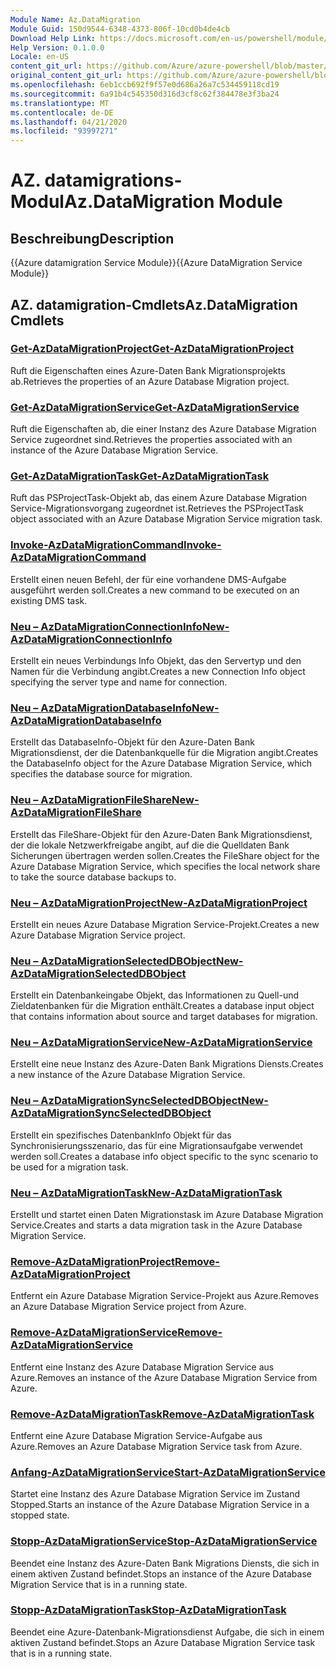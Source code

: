 ```yaml
---
Module Name: Az.DataMigration
Module Guid: 150d9544-6348-4373-806f-10cd0b4de4cb
Download Help Link: https://docs.microsoft.com/en-us/powershell/module/az.datamigration
Help Version: 0.1.0.0
Locale: en-US
content_git_url: https://github.com/Azure/azure-powershell/blob/master/src/DataMigration/DataMigration/help/Az.DataMigration.md
original_content_git_url: https://github.com/Azure/azure-powershell/blob/master/src/DataMigration/DataMigration/help/Az.DataMigration.md
ms.openlocfilehash: 6eb1ccb692f9f57e0d686a26a7c534459118cd19
ms.sourcegitcommit: 6a91b4c545350d316d3cf8c62f384478e3f3ba24
ms.translationtype: MT
ms.contentlocale: de-DE
ms.lasthandoff: 04/21/2020
ms.locfileid: "93997271"
---
```

# <span data-ttu-id="2bf52-101">AZ. datamigrations-Modul</span><span class="sxs-lookup"><span data-stu-id="2bf52-101">Az.DataMigration Module</span></span>
## <span data-ttu-id="2bf52-102">Beschreibung</span><span class="sxs-lookup"><span data-stu-id="2bf52-102">Description</span></span>
<span data-ttu-id="2bf52-103">{{Azure datamigration Service Module}}</span><span class="sxs-lookup"><span data-stu-id="2bf52-103">{{Azure DataMigration Service Module}}</span></span>

## <span data-ttu-id="2bf52-104">AZ. datamigration-Cmdlets</span><span class="sxs-lookup"><span data-stu-id="2bf52-104">Az.DataMigration Cmdlets</span></span>
### [<span data-ttu-id="2bf52-105">Get-AzDataMigrationProject</span><span class="sxs-lookup"><span data-stu-id="2bf52-105">Get-AzDataMigrationProject</span></span>](Get-AzDataMigrationProject.md)
<span data-ttu-id="2bf52-106">Ruft die Eigenschaften eines Azure-Daten Bank Migrationsprojekts ab.</span><span class="sxs-lookup"><span data-stu-id="2bf52-106">Retrieves the properties of an Azure Database Migration project.</span></span>

### [<span data-ttu-id="2bf52-107">Get-AzDataMigrationService</span><span class="sxs-lookup"><span data-stu-id="2bf52-107">Get-AzDataMigrationService</span></span>](Get-AzDataMigrationService.md)
<span data-ttu-id="2bf52-108">Ruft die Eigenschaften ab, die einer Instanz des Azure Database Migration Service zugeordnet sind.</span><span class="sxs-lookup"><span data-stu-id="2bf52-108">Retrieves the properties associated with an instance of the Azure Database Migration Service.</span></span> 

### [<span data-ttu-id="2bf52-109">Get-AzDataMigrationTask</span><span class="sxs-lookup"><span data-stu-id="2bf52-109">Get-AzDataMigrationTask</span></span>](Get-AzDataMigrationTask.md)
<span data-ttu-id="2bf52-110">Ruft das PSProjectTask-Objekt ab, das einem Azure Database Migration Service-Migrationsvorgang zugeordnet ist.</span><span class="sxs-lookup"><span data-stu-id="2bf52-110">Retrieves the PSProjectTask object associated with an Azure Database Migration Service migration task.</span></span>

### [<span data-ttu-id="2bf52-111">Invoke-AzDataMigrationCommand</span><span class="sxs-lookup"><span data-stu-id="2bf52-111">Invoke-AzDataMigrationCommand</span></span>](Invoke-AzDataMigrationCommand.md)
<span data-ttu-id="2bf52-112">Erstellt einen neuen Befehl, der für eine vorhandene DMS-Aufgabe ausgeführt werden soll.</span><span class="sxs-lookup"><span data-stu-id="2bf52-112">Creates a new command to be executed on an existing DMS task.</span></span>

### [<span data-ttu-id="2bf52-113">Neu – AzDataMigrationConnectionInfo</span><span class="sxs-lookup"><span data-stu-id="2bf52-113">New-AzDataMigrationConnectionInfo</span></span>](New-AzDataMigrationConnectionInfo.md)
<span data-ttu-id="2bf52-114">Erstellt ein neues Verbindungs Info Objekt, das den Servertyp und den Namen für die Verbindung angibt.</span><span class="sxs-lookup"><span data-stu-id="2bf52-114">Creates a new Connection Info object specifying the server type and name for connection.</span></span>

### [<span data-ttu-id="2bf52-115">Neu – AzDataMigrationDatabaseInfo</span><span class="sxs-lookup"><span data-stu-id="2bf52-115">New-AzDataMigrationDatabaseInfo</span></span>](New-AzDataMigrationDatabaseInfo.md)
<span data-ttu-id="2bf52-116">Erstellt das DatabaseInfo-Objekt für den Azure-Daten Bank Migrationsdienst, der die Datenbankquelle für die Migration angibt.</span><span class="sxs-lookup"><span data-stu-id="2bf52-116">Creates the DatabaseInfo object for the Azure Database Migration Service, which specifies the database source for migration.</span></span>

### [<span data-ttu-id="2bf52-117">Neu – AzDataMigrationFileShare</span><span class="sxs-lookup"><span data-stu-id="2bf52-117">New-AzDataMigrationFileShare</span></span>](New-AzDataMigrationFileShare.md)
<span data-ttu-id="2bf52-118">Erstellt das FileShare-Objekt für den Azure-Daten Bank Migrationsdienst, der die lokale Netzwerkfreigabe angibt, auf die die Quelldaten Bank Sicherungen übertragen werden sollen.</span><span class="sxs-lookup"><span data-stu-id="2bf52-118">Creates the FileShare object for the Azure Database Migration Service, which specifies the local network share to take the source database backups to.</span></span>

### [<span data-ttu-id="2bf52-119">Neu – AzDataMigrationProject</span><span class="sxs-lookup"><span data-stu-id="2bf52-119">New-AzDataMigrationProject</span></span>](New-AzDataMigrationProject.md)
<span data-ttu-id="2bf52-120">Erstellt ein neues Azure Database Migration Service-Projekt.</span><span class="sxs-lookup"><span data-stu-id="2bf52-120">Creates a new Azure Database Migration Service project.</span></span>

### [<span data-ttu-id="2bf52-121">Neu – AzDataMigrationSelectedDBObject</span><span class="sxs-lookup"><span data-stu-id="2bf52-121">New-AzDataMigrationSelectedDBObject</span></span>](New-AzDataMigrationSelectedDBObject.md)
<span data-ttu-id="2bf52-122">Erstellt ein Datenbankeingabe Objekt, das Informationen zu Quell-und Zieldatenbanken für die Migration enthält.</span><span class="sxs-lookup"><span data-stu-id="2bf52-122">Creates a database input object that contains information about source and target databases for migration.</span></span>

### [<span data-ttu-id="2bf52-123">Neu – AzDataMigrationService</span><span class="sxs-lookup"><span data-stu-id="2bf52-123">New-AzDataMigrationService</span></span>](New-AzDataMigrationService.md)
<span data-ttu-id="2bf52-124">Erstellt eine neue Instanz des Azure-Daten Bank Migrations Diensts.</span><span class="sxs-lookup"><span data-stu-id="2bf52-124">Creates a new instance of the Azure Database Migration Service.</span></span>

### [<span data-ttu-id="2bf52-125">Neu – AzDataMigrationSyncSelectedDBObject</span><span class="sxs-lookup"><span data-stu-id="2bf52-125">New-AzDataMigrationSyncSelectedDBObject</span></span>](New-AzDataMigrationSyncSelectedDBObject.md)
<span data-ttu-id="2bf52-126">Erstellt ein spezifisches DatenbankInfo Objekt für das Synchronisierungsszenario, das für eine Migrationsaufgabe verwendet werden soll.</span><span class="sxs-lookup"><span data-stu-id="2bf52-126">Creates a database info object specific to the sync scenario to be used for a migration task.</span></span>

### [<span data-ttu-id="2bf52-127">Neu – AzDataMigrationTask</span><span class="sxs-lookup"><span data-stu-id="2bf52-127">New-AzDataMigrationTask</span></span>](New-AzDataMigrationTask.md)
<span data-ttu-id="2bf52-128">Erstellt und startet einen Daten Migrationstask im Azure Database Migration Service.</span><span class="sxs-lookup"><span data-stu-id="2bf52-128">Creates and starts a data migration task in the Azure Database Migration Service.</span></span>

### [<span data-ttu-id="2bf52-129">Remove-AzDataMigrationProject</span><span class="sxs-lookup"><span data-stu-id="2bf52-129">Remove-AzDataMigrationProject</span></span>](Remove-AzDataMigrationProject.md)
<span data-ttu-id="2bf52-130">Entfernt ein Azure Database Migration Service-Projekt aus Azure.</span><span class="sxs-lookup"><span data-stu-id="2bf52-130">Removes an Azure Database Migration Service project from Azure.</span></span>

### [<span data-ttu-id="2bf52-131">Remove-AzDataMigrationService</span><span class="sxs-lookup"><span data-stu-id="2bf52-131">Remove-AzDataMigrationService</span></span>](Remove-AzDataMigrationService.md)
<span data-ttu-id="2bf52-132">Entfernt eine Instanz des Azure Database Migration Service aus Azure.</span><span class="sxs-lookup"><span data-stu-id="2bf52-132">Removes an instance of the Azure Database Migration Service from Azure.</span></span>

### [<span data-ttu-id="2bf52-133">Remove-AzDataMigrationTask</span><span class="sxs-lookup"><span data-stu-id="2bf52-133">Remove-AzDataMigrationTask</span></span>](Remove-AzDataMigrationTask.md)
<span data-ttu-id="2bf52-134">Entfernt eine Azure Database Migration Service-Aufgabe aus Azure.</span><span class="sxs-lookup"><span data-stu-id="2bf52-134">Removes an Azure Database Migration Service task from Azure.</span></span>

### [<span data-ttu-id="2bf52-135">Anfang-AzDataMigrationService</span><span class="sxs-lookup"><span data-stu-id="2bf52-135">Start-AzDataMigrationService</span></span>](Start-AzDataMigrationService.md)
<span data-ttu-id="2bf52-136">Startet eine Instanz des Azure Database Migration Service im Zustand Stopped.</span><span class="sxs-lookup"><span data-stu-id="2bf52-136">Starts an instance of the Azure Database Migration Service in a stopped state.</span></span> 

### [<span data-ttu-id="2bf52-137">Stopp-AzDataMigrationService</span><span class="sxs-lookup"><span data-stu-id="2bf52-137">Stop-AzDataMigrationService</span></span>](Stop-AzDataMigrationService.md)
<span data-ttu-id="2bf52-138">Beendet eine Instanz des Azure-Daten Bank Migrations Diensts, die sich in einem aktiven Zustand befindet.</span><span class="sxs-lookup"><span data-stu-id="2bf52-138">Stops an instance of the Azure Database Migration Service that is in a running state.</span></span>

### [<span data-ttu-id="2bf52-139">Stopp-AzDataMigrationTask</span><span class="sxs-lookup"><span data-stu-id="2bf52-139">Stop-AzDataMigrationTask</span></span>](Stop-AzDataMigrationTask.md)
<span data-ttu-id="2bf52-140">Beendet eine Azure-Datenbank-Migrationsdienst Aufgabe, die sich in einem aktiven Zustand befindet.</span><span class="sxs-lookup"><span data-stu-id="2bf52-140">Stops an  Azure Database Migration Service task that is in a running state.</span></span>

